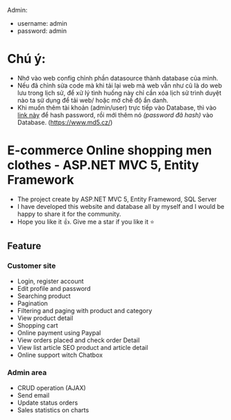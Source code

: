 ﻿﻿Admin: 
- username: admin <br/>
- password: admin

# Chú ý:

- Nhớ vào web config chỉnh phần datasource thành database của mình.
- Nếu đã chỉnh sửa code mà khi tải lại web mà web vẫn như cũ là do web lưu trong lịch sử, để xử lý tình huống này chỉ cần xóa lịch sử trình duyệt nào ta sử dụng để tải web/ hoặc mở chế độ ẩn danh.
- Khi muốn thêm tài khoản (admin/user) trực tiếp vào Database, thì vào [link này](21232f297a57a5a743894a0e4a801fc3) để hash password, rồi mới thêm nó _(password đã hash)_ vào Database. (https://www.md5.cz/)

# E-commerce Online shopping men clothes - ASP.NET MVC 5, Entity Framework

* The project create by ASP.NET MVC 5, Entity Frameword, SQL Server
* I have developed this website and database all by myself and I would be happy to share it for the community.
* Hope you like it 👍. Give me a star if you like it ⭐

## Feature
### Customer site
-   Login, register account
-   Edit profile and password
-   Searching product
-   Pagination
-   Filtering and paging with product and category
-   View product detail
-   Shopping cart
-   Online payment using Paypal
-   View orders placed  and check order Detail
-   View list article SEO product and article detail
-   Online support witch Chatbox
### Admin area
-   CRUD operation (AJAX)
-   Send email
-   Update status orders
-   Sales statistics on charts
